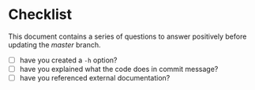 # Checklist

This document contains a series of questions to answer positively before updating the *master* branch.

- [ ] have you created a `-h` option?
- [ ] have you explained what the code does in commit message?
- [ ] have you referenced external documentation?
